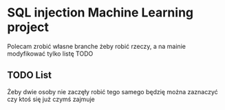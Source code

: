 # SQL injection Machine Learning project

Polecam zrobić własne branche żeby robić rzeczy, a na mainie modyfikować tylko listę TODO

## TODO List

Żeby dwie osoby nie zaczęły robić tego samego będzię można zaznaczyć czy ktoś się już czymś zajmuje

